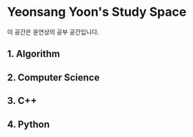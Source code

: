 # Yeonsang Yoon's Study Space
이 공간은 윤연상의 공부 공간입니다. 
## 1. Algorithm


## 2. Computer Science


## 3. C++ 


## 4. Python
